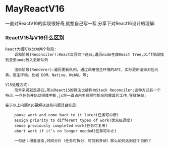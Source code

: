 # MayReactV16

一直对ReactV16的实现很好奇,就想自己写一写,分享下对React16设计的理解:

### ReactV15与V16什么区别
    React大概可以分为两个阶段:
        调和阶段(Reconciler):React自顶向下递归,遍历node生成React Tree,Diff阶段找到变更node放入更新队列

        渲染阶段(Renderer):遍历更新队列，通过调用宿主环境的API，实际更新渲染对应元素。宿主环境，比如 DOM、Native、WebGL 等;
    
    V15处理方式:
        简单来说就是递归,所以React15的算法也被称为Stack Reconciler;这种方式有一个特点:一旦任务开始就很难中断,js将一直占用主线程可能会阻塞其它工作,导致掉帧;
    
    鉴于以上问题V16要解决这些问题其目标是:

        pause work and come back to it later(任务可中断)
        assign priority to different types of work(优先级调度)
        reuse previously completed work(任务可复用)
        abort work if it‘s no longer needed(任务可中止)

        一句话：增量渲染,时间分片（任务可拆分，可匀到多帧）那么如何达到这个目的？




